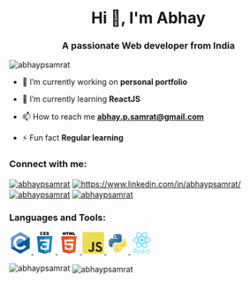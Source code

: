 <h1 align="center">Hi 👋, I'm Abhay</h1>
<h3 align="center">A passionate Web developer from India</h3>

<p align="left"> <img src="https://komarev.com/ghpvc/?username=abhaypsamrat&label=Profile%20views&color=0e75b6&style=flat" alt="abhaypsamrat" /> </p>

- 🔭 I’m currently working on **personal portfolio**

- 🌱 I’m currently learning **ReactJS**

- 📫 How to reach me **abhay.p.samrat@gmail.com**

- ⚡ Fun fact **Regular learning**

<h3 align="left">Connect with me:</h3>
<p align="left">
<a href="https://twitter.com/abhaypsamrat" target="blank"><img align="center" src="https://raw.githubusercontent.com/rahuldkjain/github-profile-readme-generator/master/src/images/icons/Social/twitter.svg" alt="abhaypsamrat" height="30" width="40" /></a>
<a href="https://linkedin.com/in/https://www.linkedin.com/in/abhaypsamrat/" target="blank"><img align="center" src="https://raw.githubusercontent.com/rahuldkjain/github-profile-readme-generator/master/src/images/icons/Social/linked-in-alt.svg" alt="https://www.linkedin.com/in/abhaypsamrat/" height="30" width="40" /></a>
<a href="https://instagram.com/abhaypsamrat" target="blank"><img align="center" src="https://raw.githubusercontent.com/rahuldkjain/github-profile-readme-generator/master/src/images/icons/Social/instagram.svg" alt="abhaypsamrat" height="30" width="40" /></a>
<a href="https://www.hackerrank.com/abhaypsamrat" target="blank"><img align="center" src="https://raw.githubusercontent.com/rahuldkjain/github-profile-readme-generator/master/src/images/icons/Social/hackerrank.svg" alt="abhaypsamrat" height="30" width="40" /></a>
</p>

<h3 align="left">Languages and Tools:</h3>
<p align="left"> <a href="https://www.cprogramming.com/" target="_blank"> <img src="https://raw.githubusercontent.com/devicons/devicon/master/icons/c/c-original.svg" alt="c" width="40" height="40"/> </a> <a href="https://www.w3schools.com/css/" target="_blank"> <img src="https://raw.githubusercontent.com/devicons/devicon/master/icons/css3/css3-original-wordmark.svg" alt="css3" width="40" height="40"/> </a> <a href="https://www.w3.org/html/" target="_blank"> <img src="https://raw.githubusercontent.com/devicons/devicon/master/icons/html5/html5-original-wordmark.svg" alt="html5" width="40" height="40"/> </a> <a href="https://developer.mozilla.org/en-US/docs/Web/JavaScript" target="_blank"> <img src="https://raw.githubusercontent.com/devicons/devicon/master/icons/javascript/javascript-original.svg" alt="javascript" width="40" height="40"/> </a> <a href="https://www.python.org" target="_blank"> <img src="https://raw.githubusercontent.com/devicons/devicon/master/icons/python/python-original.svg" alt="python" width="40" height="40"/> </a> <a href="https://reactjs.org/" target="_blank"> <img src="https://raw.githubusercontent.com/devicons/devicon/master/icons/react/react-original-wordmark.svg" alt="react" width="40" height="40"/> </a> </p>

<p><img align="left" src="https://github-readme-stats.vercel.app/api/top-langs?username=abhaypsamrat&show_icons=true&locale=en&layout=compact" alt="abhaypsamrat" /></p>

<p>&nbsp;<img align="center" src="https://github-readme-stats.vercel.app/api?username=abhaypsamrat&show_icons=true&locale=en" alt="abhaypsamrat" /></p>
